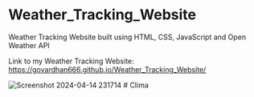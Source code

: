 # Weather_Tracking_Website
Weather Tracking Website built using HTML, CSS, JavaScript and Open Weather API

Link to my Weather Tracking Website: https://govardhan666.github.io/Weather_Tracking_Website/

![Screenshot 2024-04-14 231714](https://github.com/govardhan666/Weather_Tracking_Website/assets/71170706/d85d909c-d8ad-41fa-9ba3-d15d44c76441)
#   C l i m a  
 